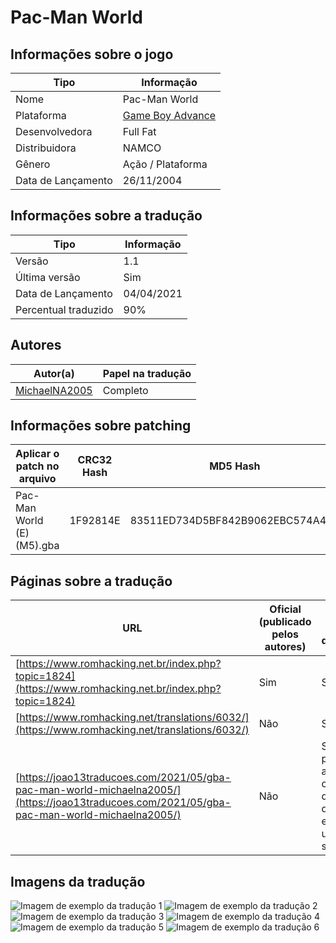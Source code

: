 # Pac-Man World

## Informações sobre o jogo

| Tipo | Informação |
| ----------- | ----------- |
| Nome | Pac\-Man World |
| Plataforma | [Game Boy Advance](../) |
| Desenvolvedora | Full Fat |
| Distribuidora | NAMCO |
| Gênero | Ação / Plataforma |
| Data de Lançamento | 26/11/2004 |

## Informações sobre a tradução

| Tipo | Informação |
| ----------- | ----------- |
| Versão | 1\.1 |
| Última versão | Sim |
| Data de Lançamento | 04/04/2021 |
| Percentual traduzido | 90% |

## Autores

| Autor(a) | Papel na tradução |
| ----------- | ----------- |
| [MichaelNA2005](../../../autores/michaelna2005/) | Completo |

## Informações sobre patching

| Aplicar o patch no arquivo | CRC32 Hash | MD5 Hash |
| ----------- | ----------- | ----------- |
| Pac\-Man World \(E\) \(M5\)\.gba | 1F92814E | 83511ED734D5BF842B9062EBC574A434 |

## Páginas sobre a tradução

| URL | Oficial (publicado pelos autores) | Possuí link de download |
| ----------- | ----------- | ----------- |
| [https://www.romhacking.net.br/index.php?topic=1824](https://www.romhacking.net.br/index.php?topic=1824) | Sim | Sim |
| [https://www.romhacking.net/translations/6032/](https://www.romhacking.net/translations/6032/) | Não | Sim |
| [https://joao13traducoes.com/2021/05/gba-pac-man-world-michaelna2005/](https://joao13traducoes.com/2021/05/gba-pac-man-world-michaelna2005/) | Não | Sim, porém o arquivo ou página de download exige uma senha |

## Imagens da tradução

![Imagem de exemplo da tradução 1](1.png)
![Imagem de exemplo da tradução 2](2.png)
![Imagem de exemplo da tradução 3](3.png)
![Imagem de exemplo da tradução 4](4.png)
![Imagem de exemplo da tradução 5](5.png)
![Imagem de exemplo da tradução 6](6.png)